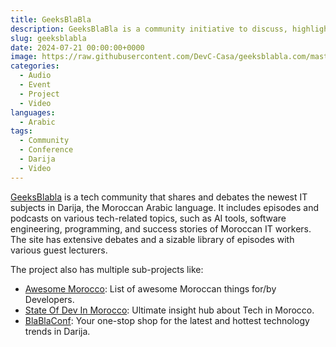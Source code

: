 ```yaml
---
title: GeeksBlaBla
description: GeeksBlaBla is a community initiative to discuss, highlight, and share the latest IT topics in Moroccan Darija
slug: geeksblabla
date: 2024-07-21 00:00:00+0000
image: https://raw.githubusercontent.com/DevC-Casa/geeksblabla.com/master/static/images/logo.png
categories:
  - Audio
  - Event
  - Project
  - Video
languages:
  - Arabic
tags:
  - Community
  - Conference
  - Darija
  - Video
---
```


[GeeksBlabla](https://geeksblabla.io) is a tech community that shares and debates the newest IT subjects in Darija, the Moroccan Arabic language. It includes episodes and podcasts on various tech-related topics, such as AI tools, software engineering, programming, and success stories of Moroccan IT workers. The site has extensive debates and a sizable library of episodes with various guest lecturers.

The project also has multiple sub-projects like:
- [Awesome Morocco](https://awesome-morocco.dev): List of awesome Moroccan things for/by Developers.
- [State Of Dev In Morocco](https://stateofdev.ma): Ultimate insight hub about Tech in Morocco.
- [BlaBlaConf](https://blablaconf.com/): Your one-stop shop for the latest and hottest technology trends in Darija.

